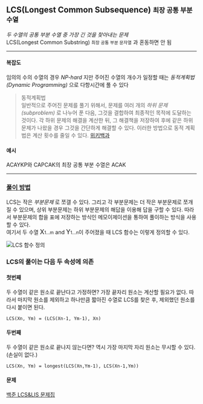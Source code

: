 LCS(Longest Common Subsequence) <small>최장 공통 부분 수열</small>
--
*두 수열의 공통 부분 수열 중 가장 긴 것을 찾아내는 문제*  
LCS(Longest Common Substring) <small>최장 공통 부분 문자열</small> 과 혼동하면 안 됨

---
#### 복잡도
임의의 수의 수열의 경우 *NP-hard* 지만 주어진 수열의 개수가 일정할 때는 *동적계획법(Dynamic Programming)* 으로 다항시간에 풀 수 있다

> 동적계획법  
일반적으로 주어진 문제를 풀기 위해서, 문제를 여러 개의 *하위 문제(subproblem)* 로 나누어 푼 다음, 그것을 결합하여 최종적인 목적에 도달하는 것이다. 각 하위 문제의 해결을 계산한 뒤, 그 해결책을 저장하여 후에 같은 하위 문제가 나왔을 경우 그것을 간단하게 해결할 수 있다. 이러한 방법으로 동적 계획법은 계산 횟수를 줄일 수 있다. [위키백과][1]

#### 예시
ACAYKP와 CAPCAK의 최장 공통 부분 수열은 ACAK  

---
### [풀이 방법][2]
LCS는 작은 *부분문제* 로 쪼갤 수 있다. 그리고 각 부분문제는 더 작은 부분문제로 쪼개질 수 있으며, 상위 부분문제는 하위 부분문제의 해답을 이용해 답을 구할 수 있다. 따라서 부분문제의 합을 표에 저장하는 방식인 메모이제이션을 통하여 풀이하는 방식을 사용할 수 있다.  
여기서 두 수열 <big>X</big><small>1...m</small> and <big>Y</big><small>1...n</small>이 주어졌을 때 LCS 함수는 이렇게 정의할 수 있다.  

![LCS 함수 정의](https://upload.wikimedia.org/math/5/d/d/5dd8f6ef68fff159354e8ae98b40de7f.png)

### LCS의 풀이는 다음 두 속성에 의존
#### 첫번째
두 수열이 같은 원소로 끝난다고 가정하면? 가장 끝자리 원소는 계산할 필요가 없다. 따라서 마지막 원소를 제외하고 하나만큼 짧아진 수열로 LCS를 찾은 후, 제외했던 원소를 다시 붙이면 된다.  
```
LCS(Xn, Ym) = (LCS(Xn-1, Ym-1), Xn)
```

#### 두번째
두 수열이 같은 원소로 끝나지 않는다면? 역시 가장 마지막 자리 원소는 무시할 수 있다.(손실이 없다.)
```
LCS(Xn, Ym) = longest(LCS(Xn,Ym-1), LCS(Xn-1,Ym))
```


#### 문제
[백준 LCS&LIS 문제집](https://www.acmicpc.net/workbook/view/231)

[1]: https://ko.wikipedia.org/wiki/%EB%8F%99%EC%A0%81_%EA%B3%84%ED%9A%8D%EB%B2%95
[2]: https://ko.wikipedia.org/wiki/%EC%B5%9C%EC%9E%A5_%EA%B3%B5%ED%86%B5_%EB%B6%80%EB%B6%84_%EC%88%98%EC%97%B4
